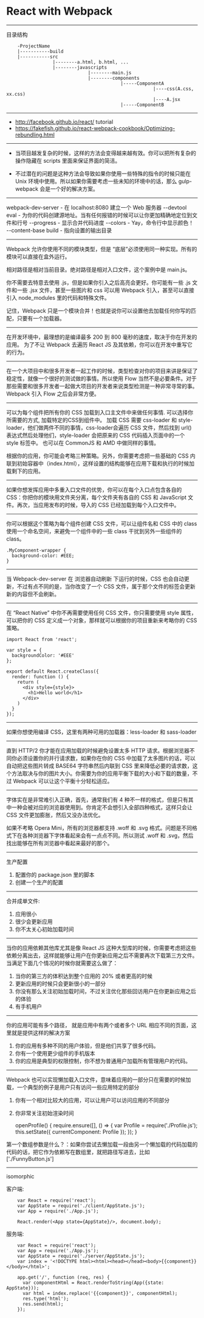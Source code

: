 # React with Webpack

--------------------------------------------------------------------------------------------------
目录结构

		-ProjectName
		|-----------build
		|-----------src
		             |--------a.html, b.html, ...
		             |--------javascripts
		                          |--------main.js
		                          |--------components
		                                      |-----ComponentA
		                                      	          |----css(A.css, xx.css)
		                                                  |----A.jsx
		                                      |-----ComponentB

--------------------------------------------------------------------------------------------------

- http://facebook.github.io/react/ tutorial
- https://fakefish.github.io/react-webpack-cookbook/Optimizing-rebundling.html


--------------------------------------------------------------------------------------------------

- 当项目越发复杂的时候，这样的方法会变得越来越有效。你可以把所有复杂的操作隐藏在 scripts 里面来保证界面的简洁。

- 不过潜在的问题是这种方法会导致如果你使用一些特殊的指令的时候只能在 Unix 环境中使用。所以如果你需要考虑一些未知的环境中的话，那么 gulp-webpack 会是一个好的解决方案。

--------------------------------------------------------------------------------------------------

webpack-dev-server - 在 localhost:8080 建立一个 Web 服务器
--devtool eval - 为你的代码创建源地址。当有任何报错的时候可以让你更加精确地定位到文件和行号
--progress - 显示合并代码进度
--colors - Yay，命令行中显示颜色！
--content-base build - 指向设置的输出目录

--------------------------------------------------------------------------------------------------

Webpack 允许你使用不同的模块类型，但是 “底层”必须使用同一种实现。所有的模块可以直接在盒外运行。

相对路径是相对当前目录。绝对路径是相对入口文件，这个案例中是 main.js。

你不需要去特意去使用 .js，但是如果你引入之后高亮会更好。你可能有一些 .js 文件和一些 .jsx 文件，甚至一些图片和 css 可以用 Webpack 引入，甚至可以直接引入 node_modules 里的代码和特殊文件。

记住，Webpack 只是一个模块合并！也就是说你可以设置他去加载任何你写的匹配，只要有一个加载器。

--------------------------------------------------------------------------------------------------

在开发环境中，最理想的是编译最多 200 到 800 毫秒的速度，取决于你在开发的应用。
为了不让 Webpack 去遍历 React JS 及其依赖，你可以在开发中重写它的行为。

--------------------------------------------------------------------------------------------------

在一个大项目中和很多开发者一起工作的时候，类型检查对你的项目来讲是保证了稳定性，就像一个很好的测试做的事情。所以使用 Flow 当然不是必要条件。对于那些需要和很多开发者一起做大项目的开发者来说类型检测是一种非常寻常的事。
Webpack 引入 Flow 之后会非常方便。

--------------------------------------------------------------------------------------------------

可以为每个组件把所有你的 CSS 加载到入口主文件中来做任何事情.
可以选择你所需要的方式, 加载特定的CSS到组件中。
加载 CSS 需要 css-loader 和 style-loader，他们做两件不同的事情，css-loader会遍历 CSS 文件，然后找到 url() 表达式然后处理他们，style-loader 会把原来的 CSS 代码插入页面中的一个 style 标签中。
也可以在 CommonJS 和 AMD 中做同样的事情。

根据你的应用，你可能会考略三种策略。另外，你需要考虑把一些基础的 CSS 内联到初始容器中（index.html），这样设置的结构能够在应用下载和执行的时候加载剩下的应用。

--------------------------------------------------------------------------------------------------

如果你想发挥应用中多重入口文件的优势，你可以在每个入口点包含各自的 CSS：你把你的模块用文件夹分离，每个文件夹有各自的 CSS 和 JavaScript 文件。再次，当应用发布的时候，导入的 CSS 已经加载到每个入口文件中。

--------------------------------------------------------------------------------------------------

你可以根据这个策略为每个组件创建 CSS 文件，可以让组件名和 CSS 中的 class 使用一个命名空间，来避免一个组件中的一些 class 干扰到另外一些组件的 class。

	.MyComponent-wrapper {
	  background-color: #EEE;
	}

--------------------------------------------------------------------------------------------------

当 Webpack-dev-server 在 浏览器自动刷新 下运行的时候，CSS 也会自动更新，不过有点不同的是，当你改变了一个 CSS 文件，属于那个文件的标签会更新新的内容但不会刷新。

--------------------------------------------------------------------------------------------------

在 “React Native” 中你不再需要使用任何 CSS 文件，你只需要使用 style 属性，可以把你的 CSS 定义成一个对象，那样就可以根据你的项目重新来考略你的 CSS 策略。

	import React from 'react';
	
	var style = {
	  backgroundColor: '#EEE'
	};
	
	export default React.createClass({
	  render: function () {
	    return (
	      <div style={style}>
	        <h1>Hello world</h1>
	      </div>
	    )
	  }
	});

--------------------------------------------------------------------------------------------------

如果你想使用编译 CSS，这里有两种可用的加载器：less-loader 和 sass-loader

--------------------------------------------------------------------------------------------------

直到 HTTP/2 你才能在应用加载的时候避免设置太多 HTTP 请求。根据浏览器不同你必须设置你的并行请求数，如果你在你的 CSS 中加载了太多图片的话，可以自动把这些图片转成 BASE64 字符串然后内联到 CSS 里来降低必要的请求数，这个方法取决与你的图片大小。你需要为你的应用平衡下载的大小和下载的数量，不过 Webpack 可以让这个平衡十分轻松适应。

--------------------------------------------------------------------------------------------------

字体实在是非常难引入正确，首先，通常我们有 4 种不一样的格式，但是只有其中一种会被对应的浏览器使用到。你肯定不会想引入全部四种格式，这样只会让 CSS 文件更加膨胀，然后又没办法优化。

如果不考略 Opera Mini，所有的浏览器都支持 .woff 和 .svg 格式。问题是不同格式下在各种浏览器下字体看起来会有一点点不同。所以测试 .woff 和 .svg，然后找出能够在所有浏览器中看起来最好的那个。

--------------------------------------------------------------------------------------------------

生产配置

1. 配置你的 package.json 里的脚本
2. 创建一个生产的配置

--------------------------------------------------------------------------------------------------

合并成单文件:

1. 应用很小
2. 很少会更新应用
3. 你不太关心初始加载时间

--------------------------------------------------------------------------------------------------

当你的应用依赖其他库尤其是像 React JS 这种大型库的时候，你需要考虑把这些依赖分离出去，这样就能够让用户在你更新应用之后不需要再次下载第三方文件。当满足下面几个情况的时候你就需要这么做了：

1. 当你的第三方的体积达到整个应用的 20% 或者更高的时候
2. 更新应用的时候只会更新很小的一部分
3. 你没有那么关注初始加载时间，不过关注优化那些回访用户在你更新应用之后的体验
4. 有手机用户

--------------------------------------------------------------------------------------------------

你的应用可能有多个路径， 就是应用中有两个或者多个 URL 相应不同的页面，这里就是提供这样的解决方案

1. 你的应用有多种不同的用户体验，但是他们共享了很多代码。
2. 你有一个使用更少组件的手机版本
3. 你的应用是典型的权限控制，你不想为普通用户加载所有管理用户的代码。

--------------------------------------------------------------------------------------------------

Webpack 也可以实现懒加载入口文件，意味着应用的一部分只在需要的时候加载，一个典型的例子是用户只有访问一些应用特定的部分

1. 你有一个相对比较大的应用，可以让用户可以访问应用的不同部分
2. 你非常关注初始渲染时间

	openProfile() {
	    require.ensure([], () => {
	      var Profile = require('./Profile.js');
	      this.setState({
	        currentComponent: Profile
	      });
	    });
	}

第一个数组参数是什么？：如果你尝试去懒加载一段由另一个懒加载的代码加载的代码的话，把它作为依赖写在数组里，就把路径写进去，比如 ['./FunnyButton.js']

--------------------------------------------------------------------------------------------------

isomorphic

客户端:

		var React = require('react');
		var AppState = require('./client/AppState.js');
		var App = require('./App.js');

		React.render(<App state={AppState}/>, document.body);

服务端:

		var React = require('react');
		var App = require('./App.js');
		var AppState = require('./server/AppState.js');
		var index = '<!DOCTYPE html><html><head></head><body>{{component}}</body></html>';

		app.get('/', function (req, res) {
		  var componentHtml = React.renderToString(App({state: AppState}));
		  var html = index.replace('{{component}}', componentHtml);
		  res.type('html');
		  res.send(html);
		});
